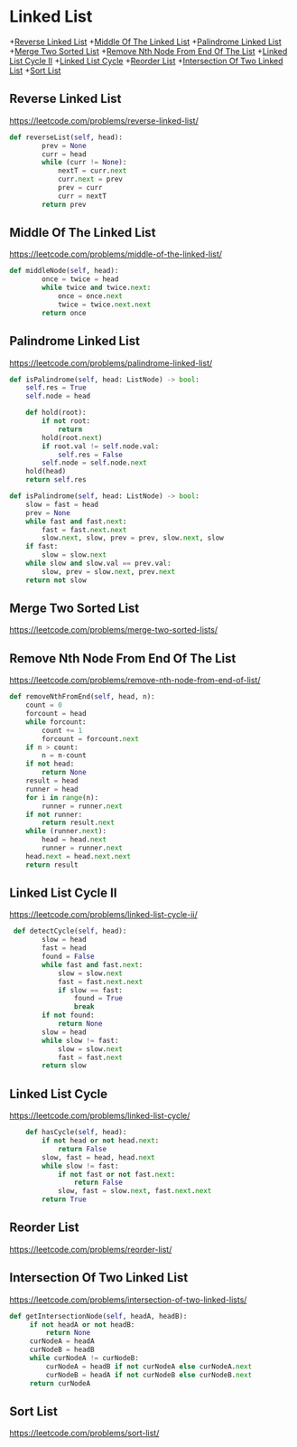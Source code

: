 # Linked List

+[Reverse Linked List](#reverse-linked-list)
+[Middle Of The Linked List](#middle-of-the-linked-list)
+[Palindrome Linked List](#palindrome-linked-list)
+[Merge Two Sorted List](#merge-two-sorted-list)
+[Remove Nth Node From End Of The List](#remove-nth-node-from-end-of-the-list)
+[Linked List Cycle II](#linked-list-cycle-ii)
+[Linked List Cycle](#linked-list-cycle)
+[Reorder List](#reorder-list)
+[Intersection Of Two Linked List](#intersection-of-two-linked-list)
+[Sort List](#sort-list)

## Reverse Linked List

https://leetcode.com/problems/reverse-linked-list/

```python
def reverseList(self, head):
        prev = None
        curr = head
        while (curr != None):
            nextT = curr.next
            curr.next = prev
            prev = curr
            curr = nextT
        return prev    

```

## Middle Of The Linked List

https://leetcode.com/problems/middle-of-the-linked-list/

```python
def middleNode(self, head):
        once = twice = head
        while twice and twice.next:
            once = once.next
            twice = twice.next.next
        return once    

```

## Palindrome Linked List

https://leetcode.com/problems/palindrome-linked-list/

```python
def isPalindrome(self, head: ListNode) -> bool:
    self.res = True
    self.node = head

    def hold(root):
        if not root:
            return
        hold(root.next)
        if root.val != self.node.val:
            self.res = False
        self.node = self.node.next
    hold(head)
    return self.res

def isPalindrome(self, head: ListNode) -> bool:
    slow = fast = head
    prev = None
    while fast and fast.next:
        fast = fast.next.next
        slow.next, slow, prev = prev, slow.next, slow
    if fast:
        slow = slow.next
    while slow and slow.val == prev.val:
        slow, prev = slow.next, prev.next
    return not slow

```

## Merge Two Sorted List

https://leetcode.com/problems/merge-two-sorted-lists/

## Remove Nth Node From End Of The List

https://leetcode.com/problems/remove-nth-node-from-end-of-list/

```python
def removeNthFromEnd(self, head, n):
    count = 0
    forcount = head
    while forcount:
        count += 1
        forcount = forcount.next
    if n > count:
        n = n-count
    if not head:
        return None
    result = head
    runner = head
    for i in range(n):
        runner = runner.next
    if not runner:
        return result.next
    while (runner.next):
        head = head.next
        runner = runner.next
    head.next = head.next.next
    return result

```        

## Linked List Cycle II

https://leetcode.com/problems/linked-list-cycle-ii/

```python
 def detectCycle(self, head):
        slow = head
        fast = head
        found = False
        while fast and fast.next:
            slow = slow.next
            fast = fast.next.next
            if slow == fast:
                found = True
                break
        if not found:
            return None
        slow = head
        while slow != fast:
            slow = slow.next
            fast = fast.next         
        return slow

```

## Linked List Cycle 

https://leetcode.com/problems/linked-list-cycle/

```python
    def hasCycle(self, head):
        if not head or not head.next: 
            return False        
        slow, fast = head, head.next
        while slow != fast:
            if not fast or not fast.next:
                return False
            slow, fast = slow.next, fast.next.next
        return True 

```

## Reorder List

https://leetcode.com/problems/reorder-list/

## Intersection Of Two Linked List

https://leetcode.com/problems/intersection-of-two-linked-lists/

```python
def getIntersectionNode(self, headA, headB):
     if not headA or not headB:
         return None
     curNodeA = headA
     curNodeB = headB
     while curNodeA != curNodeB:
         curNodeA = headB if not curNodeA else curNodeA.next
         curNodeB = headA if not curNodeB else curNodeB.next
     return curNodeA

```

## Sort List

https://leetcode.com/problems/sort-list/
